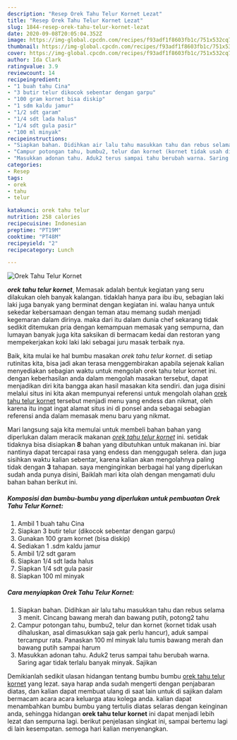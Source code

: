 ```yaml
---
description: "Resep Orek Tahu Telur Kornet Lezat"
title: "Resep Orek Tahu Telur Kornet Lezat"
slug: 1844-resep-orek-tahu-telur-kornet-lezat
date: 2020-09-08T20:05:04.352Z
image: https://img-global.cpcdn.com/recipes/f93adf1f8603fb1c/751x532cq70/orek-tahu-telur-kornet-foto-resep-utama.jpg
thumbnail: https://img-global.cpcdn.com/recipes/f93adf1f8603fb1c/751x532cq70/orek-tahu-telur-kornet-foto-resep-utama.jpg
cover: https://img-global.cpcdn.com/recipes/f93adf1f8603fb1c/751x532cq70/orek-tahu-telur-kornet-foto-resep-utama.jpg
author: Ida Clark
ratingvalue: 3.9
reviewcount: 14
recipeingredient:
- "1 buah tahu Cina"
- "3 butir telur dikocok sebentar dengan garpu"
- "100 gram kornet bisa diskip"
- "1 sdm kaldu jamur"
- "1/2 sdt garam"
- "1/4 sdt lada halus"
- "1/4 sdt gula pasir"
- "100 ml minyak"
recipeinstructions:
- "Siapkan bahan. Didihkan air lalu tahu masukkan tahu dan rebus selama 3 menit. Cincang bawang merah dan bawang putih, potong2 tahu"
- "Campur potongan tahu, bumbu2, telur dan kornet (kornet tidak usah dihaluskan, asal dimasukkan saja gak perlu hancur), aduk sampai tercampur rata. Panaskan 100 ml minyak lalu tumis bawang merah dan bawang putih sampai harum"
- "Masukkan adonan tahu. Aduk2 terus sampai tahu berubah warna. Saring agar tidak terlalu banyak minyak. Sajikan"
categories:
- Resep
tags:
- orek
- tahu
- telur

katakunci: orek tahu telur 
nutrition: 258 calories
recipecuisine: Indonesian
preptime: "PT19M"
cooktime: "PT48M"
recipeyield: "2"
recipecategory: Lunch

---
```



![Orek Tahu Telur Kornet](https://img-global.cpcdn.com/recipes/f93adf1f8603fb1c/751x532cq70/orek-tahu-telur-kornet-foto-resep-utama.jpg)

<b><i>orek tahu telur kornet</i></b>, Memasak adalah bentuk kegiatan yang seru dilakukan oleh banyak kalangan. tidaklah hanya para ibu ibu, sebagian laki laki juga banyak yang berminat dengan kegiatan ini. walau hanya untuk sekedar kebersamaan dengan teman atau memang sudah menjadi kegemaran dalam dirinya. maka dari itu dalam dunia chef sekarang tidak sedikit ditemukan pria dengan kemampuan memasak yang sempurna, dan lumayan banyak juga kita saksikan di bermacam kedai dan restoran yang mempekerjakan koki laki laki sebagai juru masak terbaik nya.



Baik, kita mulai ke hal bumbu masakan <i>orek tahu telur kornet</i>. di setiap rutinitas kita, bisa jadi akan terasa menggembirakan apabila sejenak kalian menyediakan sebagian waktu untuk mengolah orek tahu telur kornet ini. dengan keberhasilan anda dalam mengolah masakan tersebut, dapat menjadikan diri kita bangga akan hasil masakan kita sendiri. dan juga disini melalui situs ini kita akan mempunyai referensi untuk mengolah olahan <u>orek tahu telur kornet</u> tersebut menjadi menu yang endess dan nikmat, oleh karena itu ingat ingat alamat situs ini di ponsel anda sebagai sebagian referensi anda dalam memasak menu baru yang nikmat.


Mari langsung saja kita memulai untuk membeli bahan bahan yang diperlukan dalam meracik makanan <u><i>orek tahu telur kornet</i></u> ini. setidak tidaknya bisa disiapkan <b>8</b> bahan yang dibutuhkan untuk makanan ini. biar nantinya dapat tercapai rasa yang endess dan menggugah selera. dan juga sisihkan waktu kalian sebentar, karena kalian akan mengolahnya paling tidak dengan <b>3</b> tahapan. saya menginginkan berbagai hal yang diperlukan sudah anda punya disini, Baiklah mari kita olah dengan mengamati dulu bahan bahan berikut ini.

<!--inarticleads1-->

##### Komposisi dan bumbu-bumbu yang diperlukan untuk pembuatan Orek Tahu Telur Kornet:

1. Ambil 1 buah tahu Cina
1. Siapkan 3 butir telur (dikocok sebentar dengan garpu)
1. Gunakan 100 gram kornet (bisa diskip)
1. Sediakan 1 .sdm kaldu jamur
1. Ambil 1/2 sdt garam
1. Siapkan 1/4 sdt lada halus
1. Siapkan 1/4 sdt gula pasir
1. Siapkan 100 ml minyak




<!--inarticleads2-->

##### Cara menyiapkan Orek Tahu Telur Kornet:

1. Siapkan bahan. Didihkan air lalu tahu masukkan tahu dan rebus selama 3 menit. Cincang bawang merah dan bawang putih, potong2 tahu
1. Campur potongan tahu, bumbu2, telur dan kornet (kornet tidak usah dihaluskan, asal dimasukkan saja gak perlu hancur), aduk sampai tercampur rata. Panaskan 100 ml minyak lalu tumis bawang merah dan bawang putih sampai harum
1. Masukkan adonan tahu. Aduk2 terus sampai tahu berubah warna. Saring agar tidak terlalu banyak minyak. Sajikan




Demikianlah sedikit ulasan hidangan tentang bumbu bumbu <u>orek tahu telur kornet</u> yang lezat. saya harap anda sudah mengerti dengan penjabaran diatas, dan kalian dapat membuat ulang di saat lain untuk di sajikan dalam bermacam acara acara keluarga atau kolega anda. kalian dapat menambahkan bumbu bumbu yang tertulis diatas selaras dengan keinginan anda, sehingga hidangan <b>orek tahu telur kornet</b> ini dapat menjadi lebih lezat dan sempurna lagi. berikut penjelasan singkat ini, sampai bertemu lagi di lain kesempatan. semoga hari kalian menyenangkan.
